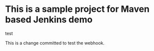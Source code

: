 # This is a sample project for Maven based Jenkins demo

test

This is a change committed to test the webhook.
